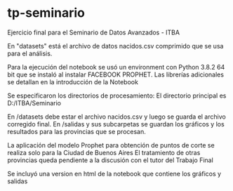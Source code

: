 # tp-seminario
Ejercicio final para el Seminario de Datos Avanzados - ITBA

En "datasets" está el archivo de datos nacidos.csv comprimido que se usa para el análisis.

Para la ejecución del notebook se usó un environment con Python 3.8.2 64 bit que se instaló al instalar FACEBOOK PROPHET.
Las librerías adicionales se detallan en la introducción de la Notebook

Se especificaron los directorios de procesamiento:
El directorio principal es D:/ITBA/Seminario

En /datasets debe estar el archivo nacidos.csv y luego se guarda el archivo corregido final.
En /salidas y sus subcarpetas se guardan los gráficos y los resultados para las provincias que se procesan.

La aplicación del modelo Prophet para obtención de puntos de corte se realiza solo para la Ciudad de Buenos Aires
El tratamiento de otras provincias queda pendiente a la discusión con el tutor del Trabajo Final

Se incluyó una version en html de la notebook que contiene los gráficos y salidas
